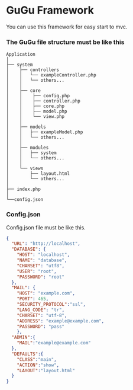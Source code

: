 # GuGu Framework
You can use this framework for easy start to mvc.

### The GuGu file structure must be like this
```
Application
│
├── system
│    ├── controllers
│    │   └── exampleController.php
│    │   └── others...
│    │    
│    ├── core
│    │    ├── config.php
│    │    ├── controller.php
│    │    ├── core.php
│    │    ├── model.php
│    │    └── view.php
│    │     
│    ├── models
│    │   ├── exampleModel.php
│    │   └── others...
│    │    
│    ├── modules
│    │   ├── system
│    │   └── others...
│    │    
│    └── views
│        ├── layout.html
│        └── others...
│       
├── index.php
│
└──config.json
```
### Config.json
Config.json file must be like this.
```json
{
  "URL": "http://localhost",
  "DATABASE": {
    "HOST": "localhost",
    "NAME": "database",
    "CHARSET": "utf8",
    "USER": "root",
    "PASSWORD": "root"
  },
  "MAIL": {
    "HOST": "example.com",
    "PORT": 465,
    "SECURITY_PROTOCOL":"ssl",
    "LANG_CODE": "tr",
    "CHARSET": "utf-8",
    "ADDRESS": "example@example.com",
    "PASSWORD": "pass"
    },
  "ADMIN":{
    "MAIL":"example@example.com"
  },
  "DEFAULTS":{
    "CLASS":"main",
    "ACTION":"show",
    "LAYOUT":"layout.html"
  }
}
```
